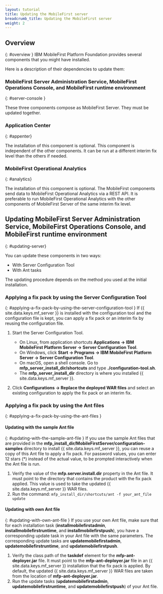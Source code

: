 ```yaml
---
layout: tutorial
title: Updating the MobileFirst server
breadcrumb_title: Updating the MobileFirst server
weight: 2
---
```

<!-- NLS_CHARSET=UTF-8 -->
## Overview
{: #overview }
IBM MobileFirst Platform Foundation provides several components that you might have installed.

Here is a description of their dependencies to update them:

### MobileFirst Server Administration Service, MobileFirst Operations Console, and MobileFirst runtime environment
{: #server-console }

These three components compose as MobileFirst Server. They must be updated together.

### Application Center
{: #appenter}

The installation of this component is optional. This component is independent of the other components. It can be run at a different interim fix level than the others if needed.

### MobileFirst Operational Analytics
{: #analytics}

The installation of this component is optional. The MobileFirst components send data to MobileFirst Operational Analytics via a REST API. It is preferable to run MobileFirst Operational Analytics with the other components of MobileFirst Server of the same interim fix level.


## Updating MobileFirst Server Administration Service, MobileFirst Operations Console, and MobileFirst runtime environment
{: #updating-server}

You can update these components in two ways:
* With Server Configuration Tool
* With Ant tasks

The updating procedure depends on the method you used at the initial installation.

### Applying a fix pack by using the Server Configuration Tool
{: #applying-a-fix-pack-by-using-the-server-configuration-tool }
If {{ site.data.keys.mf_server }} is installed with the configuration tool and the configuration file is kept, you can apply a fix pack or an interim fix by reusing the configuration file.

1. Start the Server Configuration Tool.
    * On Linux, from application shortcuts **Applications → IBM MobileFirst Platform Server → Server Configuration Tool**.
    * On Windows, click **Start → Programs → IBM MobileFirst Platform Server → Server Configuration Tool**.
    * On macOS, open a shell console. Go to **mfp\_server\_install_dir/shortcuts** and type **./configuration-tool.sh**.
    * The **mfp\_server\_install\_dir** directory is where you installed {{ site.data.keys.mf_server }}.

2. Click **Configurations → Replace the deployed WAR files** and select an existing configuration to apply the fix pack or an interim fix.


### Applying a fix pack by using the Ant files
{: #applying-a-fix-pack-by-using-the-ant-files }

#### Updating with the sample Ant file
{: #updating-with-the-sample-ant-file }
If you use the sample Ant files that are provided in the **mfp\_install\_dir/MobileFirstServer/configuration-samples** directory to install {{ site.data.keys.mf_server }}, you can reuse a copy of this Ant file to apply a fix pack. For password values, you can enter 12 stars (\*) instead of the actual value, to be prompted interactively when the Ant file is run.

1. Verify the value of the **mfp.server.install.dir** property in the Ant file. It must point to the directory that contains the product with the fix pack applied. This value is used to take the updated {{ site.data.keys.mf_server }} WAR files.
2. Run the command: `mfp_install_dir/shortcuts/ant -f your_ant_file update`

#### Updating with own Ant file
{: #updating-with-own-ant-file }
If you use your own Ant file, make sure that for each installation task (**installmobilefirstadmin**, **installmobilefirstruntime**, and **installmobilefirstpush**), you have a corresponding update task in your Ant file with the same parameters. The corresponding update tasks are **updatemobilefirstadmin**, **updatemobilefirstruntime**, and **updatemobilefirstpush**.

1. Verify the class path of the **taskdef** element for the **mfp-ant-deployer.jar** file. It must point to the **mfp-ant-deployer.jar** file in an {{ site.data.keys.mf_server }} installation that the fix pack is applied. By default, the updated {{ site.data.keys.mf_server }} WAR files are taken from the location of **mfp-ant-deployer.jar**.
2. Run the update tasks (**updatemobilefirstadmin**, **updatemobilefirstruntime**, and **updatemobilefirstpush**) of your Ant file.

